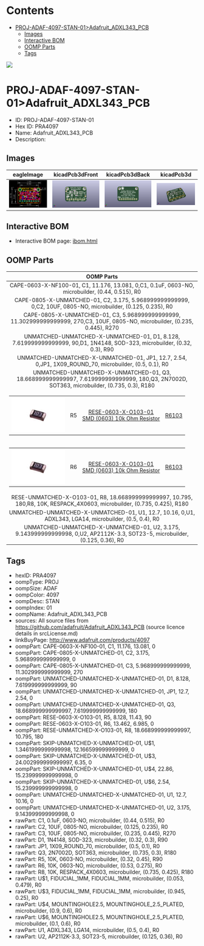 



Contents
========

* [PROJ-ADAF-4097-STAN-01>Adafruit_ADXL343_PCB](#proj-adaf-4097-stan-01adafruit_adxl343_pcb)
	* [Images](#images)
	* [Interactive BOM](#interactive-bom)
	* [OOMP Parts](#oomp-parts)
	* [Tags](#tags)
  
![][im]
# PROJ-ADAF-4097-STAN-01>Adafruit_ADXL343_PCB

- ID: PROJ-ADAF-4097-STAN-01
- Hex ID: PRA4097
- Name: Adafruit_ADXL343_PCB
- Description: 

## Images
  
  

|eagleImage|kicadPcb3dFront|kicadPcb3dBack|kicadPcb3d|
| :---: | :---: | :---: | :---: |
|[![eagleImage](eagleImage_140.png)](eagleImage_600.png)|[![kicadPcb3dFront](kicadPcb3dFront_140.png)](kicadPcb3dFront_600.png)|[![kicadPcb3dBack](kicadPcb3dBack_140.png)](kicadPcb3dBack_600.png)|[![kicadPcb3d](kicadPcb3d_140.png)](kicadPcb3d_600.png)|

## Interactive BOM

- Interactive BOM page: [ibom.html](kicad/bom/ibom.html)

## OOMP Parts
  

|OOMP Parts|
| :---: |
|CAPE-0603-X-NF100-01, C1, 11.176, 13.081, 0,C1, 0.1uF, 0603-NO, microbuilder, (0.44, 0.515), R0|
|CAPE-0805-X-UNMATCHED-01, C2, 3.175, 5.968999999999999, 0,C2, 10UF, 0805-NO, microbuilder, (0.125, 0.235), R0|
|CAPE-0805-X-UNMATCHED-01, C3, 5.968999999999999, 11.302999999999999, 270,C3, 10UF, 0805-NO, microbuilder, (0.235, 0.445), R270|
|UNMATCHED-UNMATCHED-X-UNMATCHED-01, D1, 8.128, 7.619999999999999, 90,D1, 1N4148, SOD-323, microbuilder, (0.32, 0.3), R90|
|UNMATCHED-UNMATCHED-X-UNMATCHED-01, JP1, 12.7, 2.54, 0,JP1, 1X09_ROUND_70, microbuilder, (0.5, 0.1), R0|
|UNMATCHED-UNMATCHED-X-UNMATCHED-01, Q3, 18.668999999999997, 7.619999999999999, 180,Q3, 2N7002D, SOT363, microbuilder, (0.735, 0.3), R180|
|<table><tr><td>![RESE-0603-X-O103-01](https://raw.githubusercontent.com/oomlout/oomlout_OOMP_parts/main/RESE-0603-X-O103-01/image_140.jpg)</td><td> R5</td><td>[RESE-0603-X-O103-01<br>SMD (0603) 10k Ohm Resistor](https://github.com/oomlout/oomlout_OOMP_parts/tree/main/RESE-0603-X-O103-01/)</td><td>[R6103](https://github.com/oomlout/oomlout_OOMP_parts/tree/main/RESE-0603-X-O103-01/)</td></tr></table>|
|<table><tr><td>![RESE-0603-X-O103-01](https://raw.githubusercontent.com/oomlout/oomlout_OOMP_parts/main/RESE-0603-X-O103-01/image_140.jpg)</td><td> R6</td><td>[RESE-0603-X-O103-01<br>SMD (0603) 10k Ohm Resistor](https://github.com/oomlout/oomlout_OOMP_parts/tree/main/RESE-0603-X-O103-01/)</td><td>[R6103](https://github.com/oomlout/oomlout_OOMP_parts/tree/main/RESE-0603-X-O103-01/)</td></tr></table>|
|RESE-UNMATCHED-X-O103-01, R8, 18.668999999999997, 10.795, 180,R8, 10K, RESPACK_4X0603, microbuilder, (0.735, 0.425), R180|
|UNMATCHED-UNMATCHED-X-UNMATCHED-01, U1, 12.7, 10.16, 0,U1, ADXL343, LGA14, microbuilder, (0.5, 0.4), R0|
|UNMATCHED-UNMATCHED-X-UNMATCHED-01, U2, 3.175, 9.143999999999998, 0,U2, AP2112K-3.3, SOT23-5, microbuilder, (0.125, 0.36), R0|

## Tags

- hexID: PRA4097
- oompType: PROJ
- oompSize: ADAF
- oompColor: 4097
- oompDesc: STAN
- oompIndex: 01
- oompName: Adafruit_ADXL343_PCB
- sources: All source files from https://github.com/adafruit/Adafruit_ADXL343_PCB (source licence details in srcLicense.md)
- linkBuyPage: http://www.adafruit.com/products/4097
- oompPart: CAPE-0603-X-NF100-01, C1, 11.176, 13.081, 0
- oompPart: CAPE-0805-X-UNMATCHED-01, C2, 3.175, 5.968999999999999, 0
- oompPart: CAPE-0805-X-UNMATCHED-01, C3, 5.968999999999999, 11.302999999999999, 270
- oompPart: UNMATCHED-UNMATCHED-X-UNMATCHED-01, D1, 8.128, 7.619999999999999, 90
- oompPart: UNMATCHED-UNMATCHED-X-UNMATCHED-01, JP1, 12.7, 2.54, 0
- oompPart: UNMATCHED-UNMATCHED-X-UNMATCHED-01, Q3, 18.668999999999997, 7.619999999999999, 180
- oompPart: RESE-0603-X-O103-01, R5, 8.128, 11.43, 90
- oompPart: RESE-0603-X-O103-01, R6, 13.462, 6.985, 0
- oompPart: RESE-UNMATCHED-X-O103-01, R8, 18.668999999999997, 10.795, 180
- oompPart: SKIP-UNMATCHED-X-UNMATCHED-01, U$1, 1.3461999999999998, 12.166599999999999, 0
- oompPart: SKIP-UNMATCHED-X-UNMATCHED-01, U$3, 24.002999999999997, 6.35, 0
- oompPart: SKIP-UNMATCHED-X-UNMATCHED-01, U$4, 22.86, 15.239999999999998, 0
- oompPart: SKIP-UNMATCHED-X-UNMATCHED-01, U$6, 2.54, 15.239999999999998, 0
- oompPart: UNMATCHED-UNMATCHED-X-UNMATCHED-01, U1, 12.7, 10.16, 0
- oompPart: UNMATCHED-UNMATCHED-X-UNMATCHED-01, U2, 3.175, 9.143999999999998, 0
- rawPart: C1, 0.1uF, 0603-NO, microbuilder, (0.44, 0.515), R0
- rawPart: C2, 10UF, 0805-NO, microbuilder, (0.125, 0.235), R0
- rawPart: C3, 10UF, 0805-NO, microbuilder, (0.235, 0.445), R270
- rawPart: D1, 1N4148, SOD-323, microbuilder, (0.32, 0.3), R90
- rawPart: JP1, 1X09_ROUND_70, microbuilder, (0.5, 0.1), R0
- rawPart: Q3, 2N7002D, SOT363, microbuilder, (0.735, 0.3), R180
- rawPart: R5, 10K, 0603-NO, microbuilder, (0.32, 0.45), R90
- rawPart: R6, 10K, 0603-NO, microbuilder, (0.53, 0.275), R0
- rawPart: R8, 10K, RESPACK_4X0603, microbuilder, (0.735, 0.425), R180
- rawPart: U$1, FIDUCIAL_1MM, FIDUCIAL_1MM, microbuilder, (0.053, 0.479), R0
- rawPart: U$3, FIDUCIAL_1MM, FIDUCIAL_1MM, microbuilder, (0.945, 0.25), R0
- rawPart: U$4, MOUNTINGHOLE2.5, MOUNTINGHOLE_2.5_PLATED, microbuilder, (0.9, 0.6), R0
- rawPart: U$6, MOUNTINGHOLE2.5, MOUNTINGHOLE_2.5_PLATED, microbuilder, (0.1, 0.6), R0
- rawPart: U1, ADXL343, LGA14, microbuilder, (0.5, 0.4), R0
- rawPart: U2, AP2112K-3.3, SOT23-5, microbuilder, (0.125, 0.36), R0



[im]: kicadPcb3d_450.png
